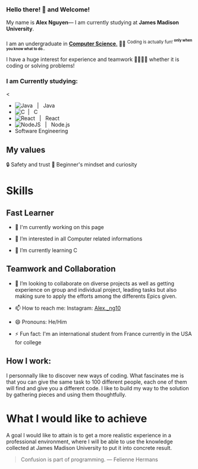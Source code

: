 ### Hello there! 👋 and Welcome! 
My name is **Alex Nguyen**— I am currently studying at **James Madison University**. <br/> <br/>
I am an undergraduate in <ins>**Computer Science**.</ins> 🧑‍💻 <sup>Coding is actually fun! <sup>**only when you know what to do..**</sup></sup>

I have a huge interest for experience and teamwork 🫱🏻‍🫲🏻 whether it is coding or solving problems!

### I am Currently studying:
<
- ![Java](https://img.shields.io/badge/java-%23ED8B00.svg?style=for-the-badge&logo=openjdk&logoColor=white) &nbsp; | &nbsp; Java
- ![C](https://img.shields.io/badge/c-%2300599C.svg?style=for-the-badge&logo=c&logoColor=white) &nbsp;| &nbsp; C
- ![React](https://img.shields.io/badge/react-%2320232a.svg?style=for-the-badge&logo=react&logoColor=%2361DAFB) &nbsp; | &nbsp; React
- ![NodeJS](https://img.shields.io/badge/node.js-6DA55F?style=for-the-badge&logo=node.js&logoColor=white) &nbsp; | &nbsp; Node.js 
- Software Engineering

## My values
🔒 Safety and trust
🥑 Beginner's mindset and curiosity
# Skills

## Fast Learner

- 👋 I'm currently working on this page

- 👀 I’m interested in all Computer related informations

- 🌱 I’m currently learning C

## Teamwork and Collaboration
- 💞️ I’m looking to collaborate on diverse projects as well as getting experience on group and individual project, leading tasks but also making sure to apply the efforts among the differents Epics given.
  
- 📫 How to reach me: Instagram: [Alex._ng10](https://www.instagram.com/alex._ng10/)
  
- 😄 Pronouns: He/Him
  
- ⚡ Fun fact: I'm an international student from France currently in the USA for college

## How I work: 
I personnally like to discover new ways of coding. What fascinates me is that you can give the same task to 100 different people, each one of them will find and give you a different code. I like to build my way to the solution by gathering pieces and using them thoughtfully.
# What I would like to achieve
A goal I would like to attain is to get a more realistic experience in a professional environment, where I will be able to use the knowledge collected at James Madison University to put it into concrete result.

> Confusion is part of programming. ― Felienne Hermans
<!---
Alex-Ng10/Alex-Ng10 is a ✨ special ✨ repository because its `README.md` (this file) appears on your GitHub profile.
You can click the Preview link to take a look at your changes.
--->
